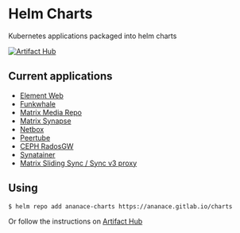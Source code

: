 Helm Charts
===========

Kubernetes applications packaged into helm charts

[![Artifact Hub](https://img.shields.io/endpoint?url=https://artifacthub.io/badge/repository/ananace-charts)](https://artifacthub.io/packages/search?repo=ananace-charts)

Current applications
--------------------

- [Element Web](charts/element-web)
- [Funkwhale](charts/funkwhale)
- [Matrix Media Repo](charts/matrix-media-repo)
- [Matrix Synapse](charts/matrix-synapse)
- [Netbox](charts/netbox)
- [Peertube](charts/peertube)
- [CEPH RadosGW](charts/radosgw)
- [Synatainer](charts/synatainer)
- [Matrix Sliding Sync / Sync v3 proxy](charts/sliding-sync-proxy)

Using
-----

`$ helm repo add ananace-charts https://ananace.gitlab.io/charts`

Or follow the instructions on [Artifact Hub](https://artifacthub.io/packages/search?repo=ananace-charts)
